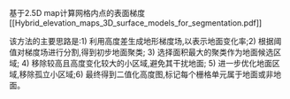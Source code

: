 基于2.5D map计算网格内点的表面梯度
[[Hybrid_elevation_maps_3D_surface_models_for_segmentation.pdf]]
  
该方法的主要思路是:1) 利用高度差生成地形梯度场,以表示地面变化率;2) 根据阈值对梯度场进行分割,得到初步地面聚类; 3) 选择面积最大的聚类作为地面候选区域; 4) 移除较高且高度变化较大的小区域,避免其干扰地面; 5) 进一步优化地面区域,移除孤立小区域;6) 最终得到二值化高度图,标记每个栅格单元属于地面或非地面。
